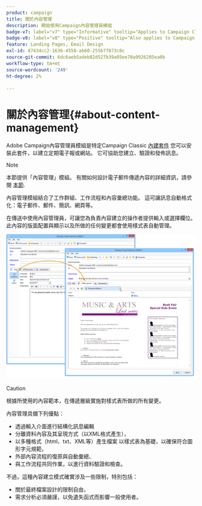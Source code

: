 ```yaml
---
product: campaign
title: 關於內容管理
description: 開始使用Campaign內容管理員模組
badge-v7: label="v7" type="Informative" tooltip="Applies to Campaign Classic v7"
badge-v8: label="v8" type="Positive" tooltip="Also applies to Campaign v8"
feature: Landing Pages, Email Design
exl-id: 87434cc2-1636-4558-ab60-255b7f873c0c
source-git-commit: 6dc6aeb5adeb82d527b39a05ee70a9926205ea0b
workflow-type: tm+mt
source-wordcount: '249'
ht-degree: 2%

---
```


# 關於內容管理{#about-content-management}



Adobe Campaign內容管理員模組是特定Campaign Classic [內建套件](../../installation/using/installing-campaign-standard-packages.md) 您可以安裝此套件，以建立定期電子報或網站。 它可協助您建立、驗證和發佈訊息。

>[!NOTE]
>
>本節提供「內容管理」模組。 有關如何設計電子郵件傳遞內容的詳細資訊，請參閱 [本節](defining-the-email-content.md).

內容管理模組結合了工作群組、工作流程和內容彙總功能。 這可讓訊息自動格式化：電子郵件、郵件、簡訊、網頁等。

在傳送中使用內容管理員，可讓您為負責內容建立的操作者提供輸入或選擇欄位。 此內容的版面配置與顯示以及所做的任何變更都會使用樣式表自動管理。

![](assets/s_ncs_content_create_content_sample.png)

>[!CAUTION]
>
>根據所使用的內容範本，在傳遞層級實施對樣式表所做的所有變更。

內容管理具備下列優點：

* 透過輸入介面進行結構化訊息編輯
* 分離資料內容及其呈現方式（以XML格式產生），
* 以多種格式（html、txt、XML等）產生檔案 以樣式表為基礎，以確保符合圖形字元規範，
* 外部內容流程的復原與自動彙總、
* 與工作流程共同作業，以進行資料驗證和檢查。

不過，這種內容建立模式確實涉及一些限制，特別包括：

* 關於最終檔案設計的限制自由，
* 需求分析必須嚴謹，以免遺失函式而影響一般使用者。
